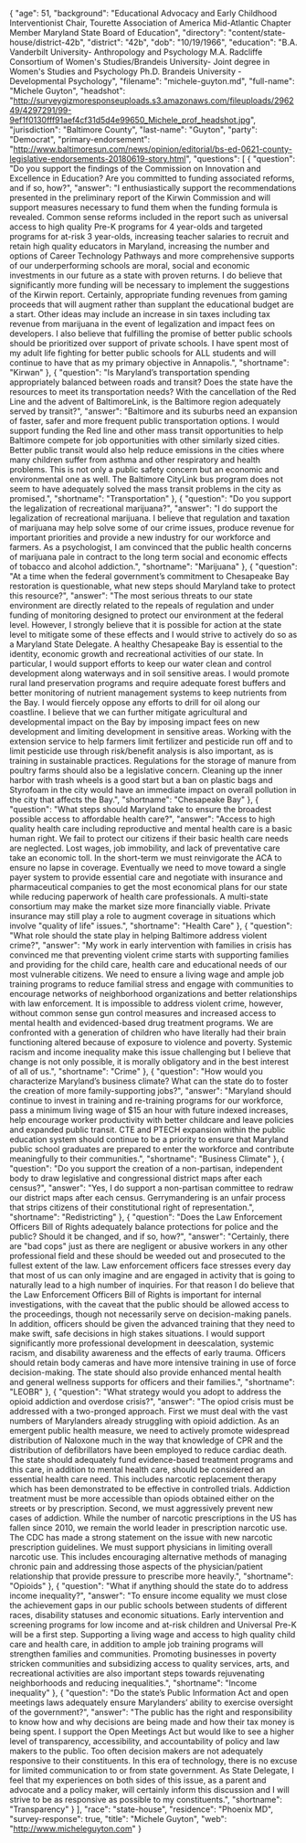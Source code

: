 {
  "age": 51,
  "background": "Educational Advocacy and Early Childhood Interventionist Chair, Tourette Association of America Mid-Atlantic Chapter Member Maryland State Board of Education",
  "directory": "content/state-house/district-42b",
  "district": "42b",
  "dob": "10/19/1966",
  "education": "B.A. Vanderbilt University- Anthropology and Psychology M.A. Radcliffe Consortium of Women's Studies/Brandeis University- Joint degree in Women's Studies and Psychology Ph.D. Brandeis University - Developmental Psychology",
  "filename": "michele-guyton.md",
  "full-name": "Michele Guyton",
  "headshot": "http://surveygizmoresponseuploads.s3.amazonaws.com/fileuploads/296249/4297291/99-9ef1f0130fff91aef4cf31d5d4e99650_Michele_prof_headshot.jpg",
  "jurisdiction": "Baltimore County",
  "last-name": "Guyton",
  "party": "Democrat",
  "primary-endorsement": "http://www.baltimoresun.com/news/opinion/editorial/bs-ed-0621-county-legislative-endorsements-20180619-story.html",
  "questions": [
    {
      "question": "Do you support the findings of the Commission on Innovation and Excellence in Education? Are you committed to funding associated reforms, and if so, how?",
      "answer": "I enthusiastically support the recommendations presented in the preliminary report of the Kirwin Commission and will support measures necessary to fund them when the funding formula is revealed. Common sense reforms included in the report such as universal access to high quality Pre-K programs for 4 year-olds and targeted programs for at-risk 3 year-olds, increasing teacher salaries to recruit and retain high quality educators in Maryland, increasing the number and options of Career Technology Pathways and more comprehensive supports of our underperforming schools are moral, social and economic investments in our future as a state with proven returns. I do believe that significantly more funding will be necessary to implement the suggestions of the Kirwin report. Certainly, appropriate funding revenues from gaming proceeds that will augment rather than supplant the educational budget are a start. Other ideas may include an increase in sin taxes including tax revenue from marijuana in the event of legalization and impact fees on developers. I also believe that fulfilling the promise of better public schools should be prioritized over support of private schools. I have spent most of my adult life fighting for better public schools for ALL students and will continue to have that as my primary objective in Annapolis.",
      "shortname": "Kirwan"
    },
    {
      "question": "Is Maryland’s transportation spending appropriately balanced between roads and transit? Does the state have the resources to meet its transportation needs? With the cancellation of the Red Line and the advent of BaltimoreLink, is the Baltimore region adequately served by transit?",
      "answer": "Baltimore and its suburbs need an expansion of faster, safer and more frequent public transportation options. I would support funding the Red line and other mass transit opportunities to help Baltimore compete for job opportunities with other similarly sized cities. Better public transit would also help reduce emissions in the cities where many children suffer from asthma and other respiratory and health problems. This is not only a public safety concern but an economic and environmental one as well. The Baltimore CityLink bus program does not seem to have adequately solved the mass transit problems in the city as promised.",
      "shortname": "Transportation"
    },
    {
      "question": "Do you support the legalization of recreational marijuana?",
      "answer": "I do support the legalization of recreational marijuana. I believe that regulation and taxation of marijuana may help solve some of our crime issues, produce revenue for important priorities and provide a new industry for our workforce and farmers. As a psychologist, I am convinced that the public health concerns of marijuana pale in contract to the long term social and economic effects of tobacco and alcohol addiction.",
      "shortname": "Marijuana"
    },
    {
      "question": "At a time when the federal government’s commitment to Chesapeake Bay restoration is questionable, what new steps should Maryland take to protect this resource?",
      "answer": "The most serious threats to our state environment are directly related to the repeals of regulation and under funding of monitoring designed to protect our environment at the federal level. However, I strongly believe that it is possible for action at the state level to mitigate some of these effects and I would strive to actively do so as a Maryland State Delegate. A healthy Chesapeake Bay is essential to the identity, economic growth and recreational activities of our state. In particular, I would support efforts to keep our water clean and control development along waterways and in soil sensitive areas. I would promote rural land preservation programs and require adequate forest buffers and better monitoring of nutrient management systems to keep nutrients from the Bay. I would fiercely oppose any efforts to drill for oil along our coastline. I believe that we can further mitigate agricultural and developmental impact on the Bay by imposing impact fees on new development and limiting development in sensitive areas. Working with the extension service to help farmers limit fertilizer and pesticide run off and to limit pesticide use through risk/benefit analysis is also important, as is training in sustainable practices. Regulations for the storage of manure from poultry farms should also be a legislative concern. Cleaning up the inner harbor with trash wheels is a good start but a ban on plastic bags and Styrofoam in the city would have an immediate impact on overall pollution in the city that affects the Bay.",
      "shortname": "Chesapeake Bay"
    },
    {
      "question": "What steps should Maryland take to ensure the broadest possible access to affordable health care?",
      "answer": "Access to high quality health care including reproductive and mental health care is a basic human right. We fail to protect our citizens if their basic health care needs are neglected. Lost wages, job immobility, and lack of preventative care take an economic toll. In the short-term we must reinvigorate the ACA to ensure no lapse in coverage. Eventually we need to move toward a single payer system to provide essential care and negotiate with insurance and pharmaceutical companies to get the most economical plans for our state while reducing paperwork of health care professionals. A multi-state consortium may make the market size more financially viable. Private insurance may still play a role to augment coverage in situations which involve \"quality of life\" issues.",
      "shortname": "Health Care"
    },
    {
      "question": "What role should the state play in helping Baltimore address violent crime?",
      "answer": "My work in early intervention with families in crisis has convinced me that preventing violent crime starts with supporting families and providing for the child care, health care and educational needs of our most vulnerable citizens. We need to ensure a living wage and ample job training programs to reduce familial stress and engage with communities to encourage networks of neighborhood organizations and better relationships with law enforcement. It is impossible to address violent crime, however, without common sense gun control measures and increased access to mental health and evidenced-based drug treatment programs. We are confronted with a generation of children who have literally had their brain functioning altered because of exposure to violence and poverty. Systemic racism and income inequality make this issue challenging but I believe that change is not only possible, it is morally obligatory and in the best interest of all of us.",
      "shortname": "Crime"
    },
    {
      "question": "How would you characterize Maryland’s business climate? What can the state do to foster the creation of more family-supporting jobs?",
      "answer": "Maryland should continue to invest in training and re-training programs for our workforce, pass a minimum living wage of $15 an hour with future indexed increases, help encourage worker productivity with better childcare and leave policies and expanded public transit. CTE and PTECH expansion within the public education system should continue to be a priority to ensure that Maryland public school graduates are prepared to enter the workforce and contribute meaningfully to their communities.",
      "shortname": "Business Climate"
    },
    {
      "question": "Do you support the creation of a non-partisan, independent body to draw legislative and congressional district maps after each census?",
      "answer": "Yes, I do support a non-partisan committee to redraw our district maps after each census. Gerrymandering is an unfair process that strips citizens of their constitutional right of representation.",
      "shortname": "Redistricting"
    },
    {
      "question": "Does the Law Enforcement Officers Bill of Rights adequately balance protections for police and the public? Should it be changed, and if so, how?",
      "answer": "Certainly, there are \"bad cops\" just as there are negligent or abusive workers in any other professional field and these should be weeded out and prosecuted to the fullest extent of the law. Law enforcement officers face stresses every day that most of us can only imagine and are engaged in activity that is going to naturally lead to a high number of inquiries. For that reason I do believe that the Law Enforcement Officers Bill of Rights is important for internal investigations, with the caveat that the public should be allowed access to the proceedings, though not necessarily serve on decision-making panels. In addition, officers should be given the advanced training that they need to make swift, safe decisions in high stakes situations. I would support significantly more professional development in deescalation, systemic racism, and disability awareness and the effects of early trauma. Officers should retain body cameras and have more intensive training in use of force decision-making. The state should also provide enhanced mental health and general wellness supports for officers and their families.",
      "shortname": "LEOBR"
    },
    {
      "question": "What strategy would you adopt to address the opioid addiction and overdose crisis?",
      "answer": "The opiod crisis must be addressed with a two-pronged approach. First we must deal with the vast numbers of Marylanders already struggling with opioid addiction. As an emergent public health measure, we need to actively promote widespread distribution of Naloxone much in the way that knowledge of CPR and the distribution of defibrillators have been employed to reduce cardiac death. The state should adequately fund evidence-based treatment programs and this care, in addition to mental health care, should be considered an essential health care need. This includes narcotic replacement therapy which has been demonstrated to be effective in controlled trials. Addiction treatment must be more accessible than opiods obtained either on the streets or by prescription. Second, we must aggressively prevent new cases of addiction. While the number of narcotic prescriptions in the US has fallen since 2010, we remain the world leader in prescription narcotic use. The CDC has made a strong statement on the issue with new narcotic prescription guidelines. We must support physicians in limiting overall narcotic use. This includes encouraging alternative methods of managing chronic pain and addressing those aspects of the physician/patient relationship that provide pressure to prescribe more heavily.",
      "shortname": "Opioids"
    },
    {
      "question": "What if anything should the state do to address income inequality?",
      "answer": "To ensure income equality we must close the achievement gaps in our public schools between students of different races, disability statuses and economic situations. Early intervention and screening programs for low income and at-risk children and Universal Pre-K will be a first step. Supporting a living wage and access to high quality child care and health care, in addition to ample job training programs will strengthen families and communities. Promoting businesses in poverty stricken communities and subsidizing access to quality services, arts, and recreational activities are also important steps towards rejuvenating neighborhoods and reducing inequalities.",
      "shortname": "Income inequality"
    },
    {
      "question": "Do the state’s Public Information Act and open meetings laws adequately ensure Marylanders’ ability to exercise oversight of the government?",
      "answer": "The public has the right and responsibility to know how and why decisions are being made and how their tax money is being spent. I support the Open Meetings Act but would like to see a higher level of transparency, accessibility, and accountability of policy and law makers to the public. Too often decision makers are not adequately responsive to their constituents. In this era of technology, there is no excuse for limited communication to or from state government. As State Delegate, I feel that my experiences on both sides of this issue, as a parent and advocate and a policy maker, will certainly inform this discussion and I will strive to be as responsive as possible to my constituents.",
      "shortname": "Transparency"
    }
  ],
  "race": "state-house",
  "residence": "Phoenix MD",
  "survey-response": true,
  "title": "Michele Guyton",
  "web": "http://www.micheleguyton.com"
}
